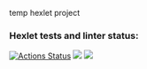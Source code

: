 temp hexlet project

### Hexlet tests and linter status:
[![Actions Status](https://github.com/n1k1t0ss/frontend-project-lvl1/workflows/hexlet-check/badge.svg)](https://github.com/n1k1t0ss/frontend-project-lvl1/actions)
<a href="https://codeclimate.com/github/codeclimate/codeclimate/maintainability"><img src="https://api.codeclimate.com/v1/badges/a99a88d28ad37a79dbf6/maintainability" /></a>
<a href="https://codeclimate.com/github/codeclimate/codeclimate/test_coverage"><img src="https://api.codeclimate.com/v1/badges/a99a88d28ad37a79dbf6/test_coverage" /></a>
